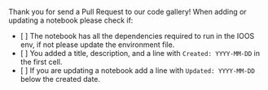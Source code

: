 Thank you for send a Pull Request to our code gallery! When adding or updating a notebook please check if:

- \[ \] The notebook has all the dependencies required to run in the IOOS env, if not please update the environment file.
- \[ \] You added a title, description, and a line with `Created: YYYY-MM-DD` in the first cell.
- \[ \] If you are updating a notebook add a line with `Updated: YYYY-MM-DD` below the created date.
